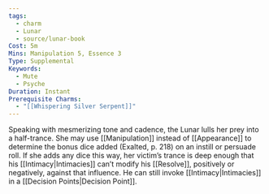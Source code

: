 ```yaml
---
tags:
  - charm
  - Lunar
  - source/lunar-book
Cost: 5m
Mins: Manipulation 5, Essence 3
Type: Supplemental
Keywords:
  - Mute
  - Psyche
Duration: Instant
Prerequisite Charms:
  - "[[Whispering Silver Serpent]]"
---
```

Speaking with mesmerizing tone and cadence, the Lunar lulls her prey into a half-trance. She may use [[Manipulation]] instead of [[Appearance]] to determine the bonus dice added (Exalted, p. 218) on an instill or persuade roll. If she adds any dice this way, her victim’s trance is deep enough that his [[Intimacy|Intimacies]] can’t modify his [[Resolve]], positively or negatively, against that influence. He can still invoke [[Intimacy|Intimacies]] in a [[Decision Points|Decision Point]].